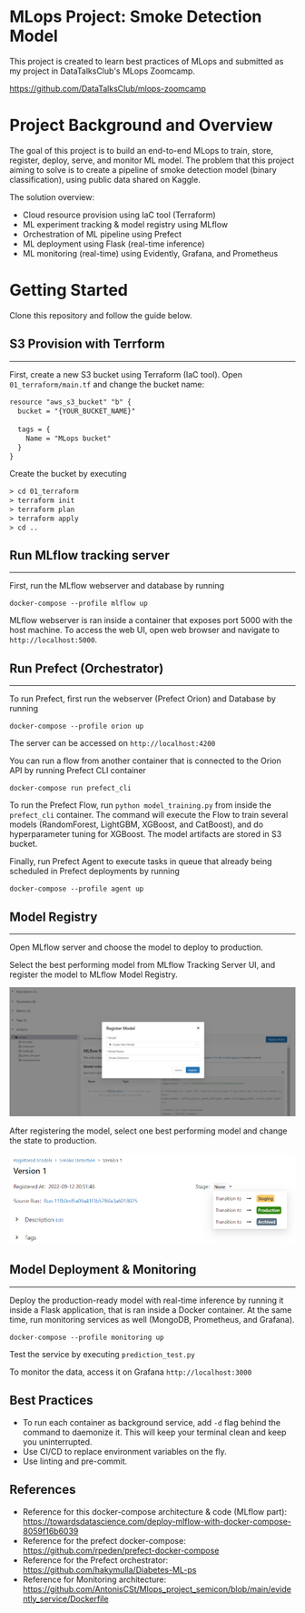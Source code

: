 # MLops Project: Smoke Detection Model
This project is created to learn best practices of MLops and submitted as my project in DataTalksClub's MLops Zoomcamp.

<a> https://github.com/DataTalksClub/mlops-zoomcamp </A>

# Project Background and Overview
The goal of this project is to build an end-to-end MLops to train, store, register, deploy, serve, and monitor ML model. The problem that this project aiming to solve is to create a pipeline of smoke detection model (binary classification), using public data shared on Kaggle.

The solution overview:
- Cloud resource provision using IaC tool (Terraform)
- ML experiment tracking & model registry using MLflow
- Orchestration of ML pipeline using Prefect
- ML deployment using Flask (real-time inference)
- ML monitoring (real-time) using Evidently, Grafana, and Prometheus

# Getting Started
Clone this repository and follow the guide below.

## S3 Provision with Terrform
***
First, create a new S3 bucket using Terraform (IaC tool). Open `01_terraform/main.tf` and change the bucket name:
```
resource "aws_s3_bucket" "b" {
  bucket = "{YOUR_BUCKET_NAME}"

  tags = {
    Name = "MLops bucket"
  }
}
```
Create the bucket by executing
```
> cd 01_terraform
> terraform init
> terraform plan
> terraform apply
> cd ..
```

## Run MLflow tracking server
***
First, run the MLflow webserver and database by running
```
docker-compose --profile mlflow up
```
MLflow webserver is ran inside a container that exposes port 5000 with the host machine. To access the web UI, open web browser and navigate to `http://localhost:5000`.

## Run Prefect (Orchestrator)
***
To run Prefect, first run the webserver (Prefect Orion) and Database by running
```
docker-compose --profile orion up
```
The server can be accessed on `http://localhost:4200`

You can run a flow from another container that is connected to the Orion API by running Prefect CLI container
```
docker-compose run prefect_cli
```
To run the Prefect Flow, run `python model_training.py` from inside the `prefect_cli` container. The command will execute the Flow to train several models (RandomForest, LightGBM, XGBoost, and CatBoost), and do hyperparameter tuning for XGBoost. The model artifacts are stored in S3 bucket.

Finally, run Prefect Agent to execute tasks in queue that already being scheduled in Prefect deployments by running
```
docker-compose --profile agent up
```

## Model Registry
***
Open MLflow server and choose the model to deploy to production.

Select the best performing model from MLflow Tracking Server UI, and register the model to MLflow Model Registry.

![image](docs/mlflow_model_registry.png)

After registering the model, select one best performing model and change the state to production.

![image](docs/mlflow_model_stage.png)

## Model Deployment & Monitoring
***
Deploy the production-ready model with real-time inference by running it inside a Flask application, that is ran inside a Docker container. At the same time, run monitoring services as well (MongoDB, Prometheus, and Grafana).
```
docker-compose --profile monitoring up
```
Test the service by executing `prediction_test.py`

To monitor the data, access it on Grafana `http://localhost:3000`

## Best Practices
- To run each container as background service, add `-d` flag behind the command to daemonize it. This will keep your terminal clean and keep you uninterrupted.
- Use CI/CD to replace environment variables on the fly.
- Use linting and pre-commit.

## References
- Reference for this docker-compose architecture & code (MLflow part): https://towardsdatascience.com/deploy-mlflow-with-docker-compose-8059f16b6039
- Reference for the prefect docker-compose: https://github.com/rpeden/prefect-docker-compose
- Reference for the Prefect orchestrator: https://github.com/hakymulla/Diabetes-ML-ps
- Reference for Monitoring architecture: https://github.com/AntonisCSt/Mlops_project_semicon/blob/main/evidently_service/Dockerfile 
